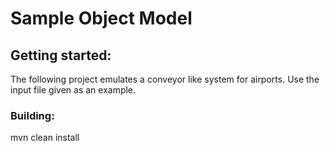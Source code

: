 # Sample Object Model

## Getting started:
The following project emulates a conveyor like system for airports.  Use the input file given as an example.

### Building:
 mvn clean install 

 
 


